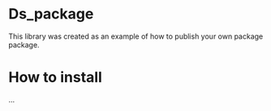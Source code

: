 # Ds_package
This library was created as an example of how to publish your own package package.

# How to install
...
